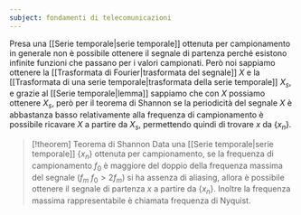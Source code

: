 ```yaml
---
subject: fondamenti di telecomunicazioni
---
```

Presa una [[Serie temporale|serie temporale]] ottenuta per campionamento in generale non è possibile ottenere il segnale di partenza perché esistono infinite funzioni che passano per i valori campionati.
Però noi sappiamo ottenere la [[Trasformata di Fourier|trasformata del segnale]] $X$ e la [[Trasformata di una serie temporale|trasformata della serie temporale]] $X_s$, e grazie al [[Serie temporale|lemma]] sappiamo che con $X$ possiamo ottenere $X_s$, però per il teorema di Shannon se la periodicità del segnale $X$ è abbastanza basso relativamente alla frequenza di campionamento è possibile ricavare $X$ a partire da $X_s$, permettendo quindi di trovare $x$ da $\{x_n\}$.
> [!theorem] Teorema di Shannon
> Data una [[Serie temporale|serie temporale]] $\{x_n\}$ ottenuta per campionamento, se la frequenza di campionamento $f_0$ è maggiore del doppio della frequenza massima del segnale ($f_m$ $f_0>2f_m$) si ha assenza di aliasing, allora è possibile ottenere il segnale di partenza $x$ a partire da $\{x_n\}$.
> Inoltre la frequenza massima rappresentabile è chiamata frequenza di Nyquist.